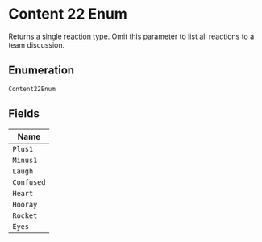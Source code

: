 
# Content 22 Enum

Returns a single [reaction type](https://docs.github.com/rest/reference/reactions#reaction-types). Omit this parameter to list all reactions to a team discussion.

## Enumeration

`Content22Enum`

## Fields

| Name |
|  --- |
| `Plus1` |
| `Minus1` |
| `Laugh` |
| `Confused` |
| `Heart` |
| `Hooray` |
| `Rocket` |
| `Eyes` |

